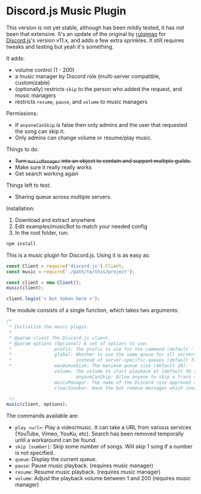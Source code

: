 # Discord.js Music Plugin

This version is not yet stable, although has been mildly tested, it has not been that extensive. It's an update of the original by [ruiqimao](https://github.com/ruiqimao/discord.js-music) for [Discord.js](https://discord.js.org/)'s version v11.x, and adds a few extra sprinkles. It still requires tweaks and testing but yeah it's something.

It adds:
* volume control (1 - 200)
* a music manager by Discord role (multi-server compatible, customizable)
* (optionally) restricts `skip` to the person who added the request, and music managers
* restricts `resume`, `pause`, and `volume` to music managers

Permissions:
* If `anyoneCanSkip` is false then only admins and the user that requested the song can skip it.
* Only admins can change volume or resume/play music.

Things to do:
* ~~Turn `musicManager` into an object to contain and support multiple guilds.~~
* Make sure it really really works
* Get search working again

Things left to test:
* Sharing queue across multiple servers 

Installation:  
1. Download and extract anywhere  
2. Edit examples/musicBot to match your needed config  
3. In the root folder, run:
```bash
npm install
```


This is a music plugin for Discord.js. Using it is as easy as:
```javascript
const Client = require('discord.js').Client;
const music = require('./path/to/this/project');

const client = new Client();
music(client);

client.login('< bot token here >');
```

The module consists of a single function, which takes two arguments:
```javascript
/*
 * Initialize the music plugin.
 *
 * @param client The Discord.js client.
 * @param options (Optional) A set of options to use:
 *                prefix: The prefix to use for the command (default '!').
 *                global: Whether to use the same queue for all servers
 *                        instead of server-specific queues (default false).
 *                maxQueueSize: The maximum queue size (default 20).
 				  volume: The volume to start playback at (default 50 [0.5]).
 				  		  anyoneCanSkip: Allow anyone to skip a track (if disabled, only the music managers + the person who added can skip). (default false).
 				  musicManager: The name of the Discord role approved to manage the bot. (default empty object)
 				  clearInvoker: Have the bot remove messages which invoke, these are the one that start with the 		 prefix provided. (default false)

 */
music(client, options);
```

The commands available are:
* `play <url>`: Play a video/music. It can take a URL from various services (YouTube, Vimeo, YouKu, etc). Search has been removed temporally until a workaround can be found.
* `skip [number]`: Skip some number of songs. Will skip 1 song if a number is not specified.
* `queue`: Display the current queue.
* `pause`: Pause music playback. (requires music manager)
* `resume`: Resume music playback. (requires music manager)
* `volume`: Adjust the playback volume between 1 and 200 (requires music manager)
